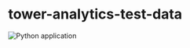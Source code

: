 # tower-analytics-test-data

![Python application](https://github.com/jameswnl/tower-analytics-test-data/workflows/Python%20application/badge.svg)
